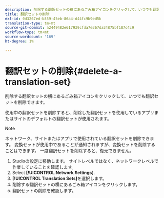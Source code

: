 ```yaml
---
description: 削除する翻訳セットの横にあるごみ箱アイコンをクリックして、いつでも翻訳セットを削除できます。
title: 翻訳セットの削除
exl-id: 0d3267ed-b359-45eb-86a4-d44fc9b9ed5b
translation-type: tm+mt
source-git-commit: a2449482e617939cfda7e367da34875bf187c4c9
workflow-type: tm+mt
source-wordcount: '169'
ht-degree: 1%

---
```


# 翻訳セットの削除{#delete-a-translation-set}

削除する翻訳セットの横にあるごみ箱アイコンをクリックして、いつでも翻訳セットを削除できます。

使用中の翻訳セットを削除すると、削除した翻訳セットを使用しているアプリまたはサイトのデフォルトの翻訳セットが使用されます。

>[!NOTE]
>
>ネットワーク、サイトまたはアプリで使用されている翻訳セットを削除できます。 変換セットが使用中であることが通知されますが、変換セットを削除することはできます。 一度翻訳セットを削除すると、復元できません。

1. Studioの設定に移動します。 サイトレベルではなく、ネットワークレベルで作業していることを確認します。
1. Select **[!UICONTROL Network Settings]**.
1. **[!UICONTROL Translation Sets]**&#x200B;を選択します。
1. 削除する翻訳セットの横にあるごみ箱アイコンをクリックします。
1. 翻訳セットの削除を確認します。
